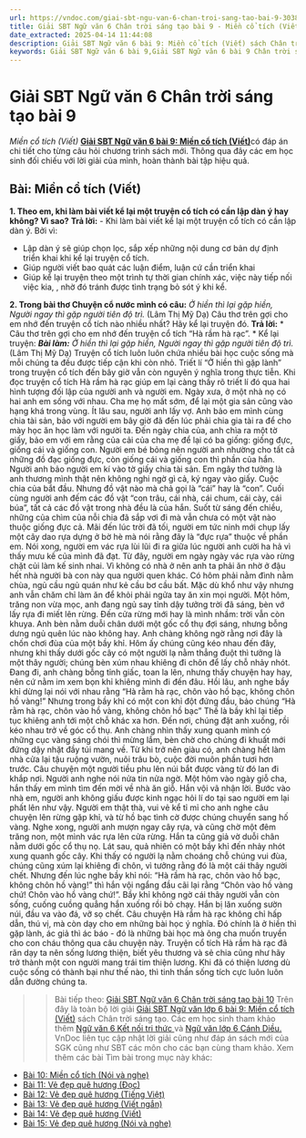 ```yaml
---
url: https://vndoc.com/giai-sbt-ngu-van-6-chan-troi-sang-tao-bai-9-303802
title: Giải SBT Ngữ văn 6 Chân trời sáng tạo bài 9 - Miền cổ tích (Viết) - VnDoc.com
date_extracted: 2025-04-14 11:44:08
description: Giải SBT Ngữ văn 6 bài 9: Miền cổ tích (Viết) sách Chân trời sáng tạo với cuộc sống có đáp án chi tiết cho các bạn cùng tham khảo.
keywords: Giải SBT Ngữ văn 6 bài 9,Giải SBT Ngữ văn 6 bài 9 Chân trời sáng tạo,Giải sách bài tập Ngữ văn CTST lớp 6,Ngữ văn lớp 6 Chân trời sáng tạo,giải bài tập ngữ văn lớp 6,bài Miền cổ tích (Viết)
---
```


# Giải SBT Ngữ văn 6 Chân trời sáng tạo bài 9
 _Miền cổ tích \(Viết\)_
[**Giải SBT Ngữ văn 6 bài 9: Miền cổ tích \(Viết\)**](<https://vndoc.com/giai-sbt-ngu-van-6-chan-troi-sang-tao-bai-9-303802>)có đáp án chi tiết cho từng câu hỏi chương trình  sách mới. Thông qua đây các em học sinh đối chiếu với lời giải của mình, hoàn thành bài tập hiệu quả.
## Bài: Miền cổ tích \(Viết\)
**1\. Theo em, khi làm bài viết kể lại một truyện cổ tích có cần lập dàn ý hay không? Vì sao?**
**Trả lời:**
\- Khi làm bài viết kể lại một truyện cổ tích có cần lập dàn ý.
Bởi vì:
  * Lập dàn ý sẽ giúp chọn lọc, sắp xếp những nội dung cơ bản dự định triển khai khi kể lại truyện cổ tích.
  * Giúp người viết bao quát các luận điểm, luận cứ cần triển khai
  * Giúp kể lại truyện theo một trình tự thời gian chính xác, việc này tiếp nối việc kia, , nhờ đó tránh được tình trạng bỏ sót ý khi kể.

**2\. Trong bài thơ Chuyện cổ nước mình có câu:**
_Ở hiền thì lại gặp hiền,_
_Người ngay thì gặp người tiên độ trì._
\(Lâm Thị Mỹ Dạ\)
Câu thơ trên gợi cho em nhớ đến truyện cổ tích nào nhiều nhất? Hãy kể lại truyện đó.
**Trả lời:**
\* Câu thơ trên gợi cho em nhớ đến truyện cổ tích “Hà rầm hà rạc”.
\* Kể lại truyện:
_**Bài làm:**_
_Ở hiền thì lại gặp hiền,_
_Người ngay thì gặp người tiên độ trì._
\(Lâm Thị Mỹ Dạ\)
Truyện cổ tích luôn luôn chứa nhiều bài học cuộc sống mà mỗi chúng ta đều được tiếp cận khi còn nhỏ. Triết lí “Ở hiền thì gặp lành” trong truyện cổ tích đến bây giờ vẫn còn nguyên ý nghĩa trong thực tiễn. Khi đọc truyện cổ tích Hà rầm hà rạc giúp em lại càng thấy rõ triết lí đó qua hai hình tượng đối lập của người anh và người em.
Ngày xưa, ở một nhà nọ có hai anh em sống với nhau. Cha mẹ họ mất sớm, để lại một gia sản cũng vào hạng khá trong vùng. Ít lâu sau, người anh lấy vợ. Anh bảo em mình cùng chia tài sản, bảo với người em bây giờ đã đến lúc phải chia gia tài ra để cho mày học ăn học làm với người ta.
Đến ngày chia của, anh chìa ra một tờ giấy, bảo em với em rằng của cải của cha mẹ để lại có ba giống: giống đực, giống cái và giống con. Người em bé bỏng nên người anh nhường cho tất cả những đồ đạc giống đực, còn giống cái và giống con thì phần của hắn.
Người anh bảo người em kí vào tờ giấy chia tài sản. Em ngây thơ tưởng là anh thương mình thật nên không nghi ngờ gì cả, ký ngay vào giấy. Cuộc chia của bắt đầu. Nhưng đồ vật nào mà chả gọi là “cái” hay là “con”. Cuối cùng người anh đếm các đồ vật “con trâu, cái nhà, cái chum, cái cày, cái búa”, tất cả các đồ vật trong nhà đều là của hắn. Suốt từ sáng đến chiều, những của chìm của nỗi chia đã sắp vơi đi mà vẫn chưa có một vật nào thuộc giống đực cả. Mãi đến lúc trời đã tối, người em tức ninh mới chụp lấy một cây dao rựa dựng ở bờ hè mà nói rằng đây là “đực rựa” thuộc về phần em. Nói xong, người em vác rựa lùi lũi đi ra giữa lúc người anh cười ha hả vì thấy mưu kế của mình đã đạt.
Từ đây, người em ngày ngày vác rựa vào rừng chặt củi làm kế sinh nhai. Vì không có nhà ở nên anh ta phải ăn nhờ ở đậu hết nhà người bà con này qua người quen khác. Có hôm phải nằm đình nằm chùa, ngủ cầu ngủ quán như kẻ cầu bơ cầu bất. Mặc dù khổ như vậy nhưng anh vẫn chăm chỉ làm ăn để khỏi phải ngửa tay ăn xin mọi người.
Một hôm, trăng non vừa mọc, anh đang ngủ say tỉnh dậy tưởng trời đã sáng, bèn vớ lấy rựa đi miết lên rừng. Đến cửa rừng mới hay là mình nhầm: trời vẫn còn khuya. Anh bèn nằm duỗi chân dưới một gốc cổ thụ đợi sáng, nhưng bỗng dưng ngủ quên lúc nào không hay. Anh chàng không ngờ rằng nơi đây là chốn chơi đùa của một bầy khỉ. Hôm ấy chúng cũng kéo nhau đến đây, nhưng khi thấy dưới gốc cây có một người lạ nằm thẳng đuột thì tưởng là một thây người; chúng bèn xúm nhau khiêng đi chôn để lấy chỗ nhảy nhót. Đang đi, anh chàng bỗng tỉnh giấc, toan la lên, nhưng thấy chuyện hay hay, nên cứ nằm im xem bọn khỉ khiêng mình đi đến đâu. Hồi lâu, anh nghe bầy khỉ dừng lại nói với nhau rằng “Hà rằm hà rạc, chôn vào hồ bạc, không chôn hồ vàng\!” Nhưng trong bầy khỉ có một con khỉ đột đứng đầu, bảo chúng “Hà rằm hà rạc, chôn vào hồ vàng, không chôn hồ bạc”
Thế là bầy khỉ lại tiếp tục khiêng anh tới một chỗ khác xa hơn. Đến nơi, chúng đặt anh xuống, rồi kéo nhau trở về góc cổ thụ. Anh chàng nhìn thấy xung quanh mình có những cục vàng sáng chói thì mừng lắm, bèn chờ cho chúng đi khuất mới đứng dậy nhặt đầy túi mang về. Từ khi trở nên giàu có, anh chàng hết làm nhà cửa lại tậu ruộng vườn, nuôi trâu bò, cuộc đời muôn phần tươi hơn trước.
Câu chuyện một người tiều phu lên núi bắt được vàng từ đó lan đi khắp nơi. Người anh nghe nói nửa tin nửa ngờ. Một hôm vào ngày giỗ cha, hắn thấy em mình tìm đến mời về nhà ăn giỗ. Hắn vội vã nhận lời. Bước vào nhà em, người anh không giấu được kinh ngạc hỏi lí do tại sao người em lại phất lên như vậy.
Người em thật thà, vui vẻ kể tỉ mỉ cho anh nghe câu chuyện lên rừng gặp khỉ, và từ hồ bạc tình cờ được chúng chuyển sang hố vàng. Nghe xong, người anh mượn ngay cây rựa, và cũng chờ một đêm trăng non, một mình vác rựa lên cửa rừng. Hắn ta cũng giả vờ duỗi chân nằm dưới gốc cổ thụ nọ. Lát sau, quả nhiên có một bầy khỉ đến nhảy nhót xung quanh gốc cây. Khi thấy có người lạ nằm choáng chỗ chúng vui đùa, chúng cũng xúm lại khiêng đi chôn, vì tưởng rằng đó là một cái thây người chết. Nhưng đến lúc nghe bầy khỉ nói: “Hà rầm hà rạc, chôn vào hồ bạc, không chôn hồ vàng\!” thì hắn vội ngẩng đầu cãi lại rằng “Chôn vào hồ vàng chứ\! Chôn vào hồ vàng chứ\!”. Bầy khỉ không ngờ cái thây người vẫn còn sống, cuống cuồng quẳng hắn xuống rồi bỏ chạy. Hắn bị lăn xuống sườn núi, đầu va vào đá, vỡ sọ chết.
Câu chuyện Hà rầm hà rạc không chỉ hấp dẫn, thú vị, mà còn dạy cho em những bài học ý nghĩa. Đó chính là ở hiền thì gặp lành, ác giả thì ác báo - đó là những bài học mà ông cha muốn truyền cho con cháu thông qua câu chuyện này. Truyện cổ tích Hà rầm hà rạc đã răn dạy ta nên sống lương thiện, biết yêu thương và sẻ chia cũng như hãy trở thành một con người mang trái tim thiện lương. Khi đã có thiện lương dù cuộc sống có thành bại như thế nào, thì tinh thần sống tích cực luôn luôn dẫn đường chúng ta.
>> Bài tiếp theo: [Giải SBT Ngữ văn 6 Chân trời sáng tạo bài 10](<https://vndoc.com/giai-sbt-ngu-van-6-chan-troi-sang-tao-bai-10-303806>)
Trên đây là toàn bộ lời giải [Giải SBT Ngữ văn lớp 6 bài 9: Miền cổ tích \(Viết\)](<https://vndoc.com/giai-sbt-ngu-van-6-chan-troi-sang-tao-bai-9-303802>) sách Chân trời sáng tạo. Các em học sinh tham khảo thêm [Ngữ văn 6 Kết nối tri thức ](<https://vndoc.com/mon-ngu-van-lop6>)và [Ngữ văn lớp 6 Cánh Diều.](<https://vndoc.com/ngu-van-6-sach-canh-dieu>) VnDoc liên tục cập nhật lời giải cũng như đáp án sách mới của SGK cũng như SBT các môn cho các bạn cùng tham khảo.
Xem thêm các bài Tìm bài trong mục này khác:
  * [Bài 10: Miền cổ tích \(Nói và nghe\)](</giai-sbt-ngu-van-6-chan-troi-sang-tao-bai-10-303806>)
  * [Bài 11: Vẻ đẹp quê hương \(Đọc\)](</giai-sbt-ngu-van-6-chan-troi-sang-tao-bai-11-303818>)
  * [Bài 12: Vẻ đẹp quê hương \(Tiếng Việt\)](</giai-sbt-ngu-van-6-chan-troi-sang-tao-bai-12-303820>)
  * [Bài 13: Vẻ đẹp quê hương \(Viết ngắn\)](</giai-sbt-ngu-van-6-chan-troi-sang-tao-bai-13-303822>)
  * [Bài 14: Vẻ đẹp quê hương \(Viết\)](</giai-sbt-ngu-van-6-chan-troi-sang-tao-bai-14-303823>)
  * [Bài 15: Vẻ đẹp quê hương \(Nói và nghe\)](</giai-sbt-ngu-van-6-chan-troi-sang-tao-bai-15-303825>)

